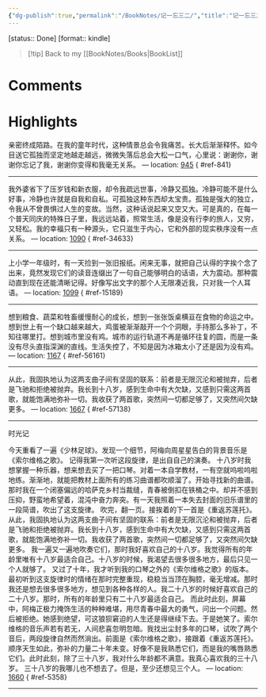 ```yaml
---
{"dg-publish":true,"permalink":"/BookNotes/记一忘三二/","title":"记一忘三二","noteIcon":""}
---
```


[status:: Done]
[format:: kindle]

>[!tip] Back to my [[BookNotes/Books\|BookList]]

# Comments

# Highlights

亲密终成陌路。在我的童年时代，这种情景总会令我痛苦。长大后渐渐释怀。如今目送它孤独而坚定地越走越远，微微失落后总会大松一口气，心里说：谢谢你，谢谢你忘记了我，谢谢你变得和我毫无关系。 — location: [945]()
{ #ref-841}


---
我外婆省下了压岁钱和新衣服，却令我疏远世事，冷静又孤独。冷静可能不是什么好事，冷静也许就是自我和自私。可孤独这种东西却太宝贵。孤独是强大的独立，令我从不曾畏惧过人生的变故。当然，这种话说起来又空又大。可是真的，在每一个普天同庆的特殊日子里，我远远站着，照常生活，像是没有行李的旅人，又穷，又轻松。我的幸福只有一种源头，它只滋生于内心，它和外部的现实秩序没有一点关系。 — location: [1090]()
{ #ref-34633}


---
上小学一年级时，有一天捡到一张旧报纸。闲来无事，就把自己认得的字挨个念了出来，竟然发现它们的读音连缀出了一句自己能够明白的话语，大为震动。那种震动直到现在还能清晰记得。好像写出文字的那个人无限凑近我，只对我一个人耳语。 — location: [1099]()
{ #ref-15189}


---
想到粮食、蔬菜和牲畜缓慢耐心的成长，想到一张张饭桌横亘在食物的命运之中。想到世上有一个缺口越来越大，鸡蛋被渐渐敲开一个个洞眼，手持那么多补丁，不知往哪里打。想到城市里没有鸡。城市的运行轨道不再是循环往复的圆，而是一条没有尽头直指深渊的直线。生活失控了，不知是因为冰箱太小了还是因为没有鸡。 — location: [1167]()
{ #ref-56161}


---
从此，我固执地认为这两支曲子间有坚固的联系：前者是无限沉沦和被抛弃，后者是飞驰和拒绝被抛弃。我长到十八岁，感到生命中有大欠缺，又感到只需这两首歌，就能饱满地弥补一切。我收获了两首歌，突然间一切都足够了，又突然间欠缺更多。 — location: [1667]()
{ #ref-57138}


---
时光记 

今天重看了一遍《少林足球》。发现一个细节，阿梅向周星星告白的背景音乐是《索尔维格之歌》。 记得我第一次听这段旋律，是出自自己的演奏。 十八岁时我想掌握一种乐器，想来想去买了一把口琴。对着一本自学教材，一有空就呜啦呜啦地练。渐渐地，就能把教材上面所有的练习曲谱都吹顺溜了。开始寻找新的曲谱。 那时我在一个闭塞偏远的哈萨克乡村当裁缝，青春被倒扣在铁桶之中。却并不感到压抑，野蛮地希望着，混沌中奋力奔突。有一天我照着一本失去封面的旧乐谱里的一段简谱，吹出了这支旋律。 吹完，翻一页。接挨着的下一首是《重返苏莲托》。 从此，我固执地认为这两支曲子间有坚固的联系：前者是无限沉沦和被抛弃，后者是飞驰和拒绝被抛弃。我长到十八岁，感到生命中有大欠缺，又感到只需这两首歌，就能饱满地弥补一切。我收获了两首歌，突然间一切都足够了，又突然间欠缺更多。 我一遍又一遍地吹奏它们，那时我好喜欢自己的十八岁。我觉得所有的年龄里唯有十八岁最适合自己。十八岁的时候，我渴望去很多很多地方，最后只见一个人就够了。 又过了十年，我才听到我的口琴之外的《索尔维格之歌》的版本。最初听到这支旋律时的情绪在那时完整重现，稳稳当当顶在胸腔，毫无增减。那时我还是想去很多很多地方，想见到各种各样的人。我二十八岁的时候好喜欢自己的二十八岁。那时，所有的年龄里只有二十八岁最适合自己。 而此时此刻，屏幕中，阿梅正极力掩饰生活的种种难堪，用尽青春中最大的勇气，问出一个问题。然后被拒绝。她感到绝望，可这狼狈窘迫的人生还是得继续下去。于是她笑了。索尔维格的音乐声若有若无，人间悲喜忽明忽暗。我找出尘封多年的口琴，试吹了两个音后，两段旋律自然而然淌出。前面是《索尔维格之歌》，接跟着《重返苏莲托》。顺序天生如此，弥补的力量二十年未变。好像不是我熟悉它们，而是我的嘴唇熟悉它们。此时此刻，除了三十八岁，我对什么年龄都不满意。我真心喜欢我的三十八岁。 三十八岁的我哪儿也不想去了。但是，至少还想见三个人。 — location: [1660]()
{ #ref-5358}


---
